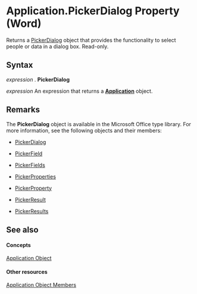 
# Application.PickerDialog Property (Word)

Returns a [PickerDialog](http://msdn.microsoft.com/library/279b1a6a-f09d-a0e7-89c9-aac6c581439f%28Office.15%29.aspx) object that provides the functionality to select people or data in a dialog box. Read-only.


## Syntax

 _expression_ . **PickerDialog**

 _expression_ An expression that returns a **[Application](d1cf6f8f-4e88-bf01-93b4-90a83f79cb44.md)** object.


## Remarks

The  **PickerDialog** object is available in the Microsoft Office type library. For more information, see the following objects and their members:


- [PickerDialog](http://msdn.microsoft.com/library/279b1a6a-f09d-a0e7-89c9-aac6c581439f%28Office.15%29.aspx)
    
- [PickerField](http://msdn.microsoft.com/library/f0491733-f8bb-aa8f-95ff-9e844696afe4%28Office.15%29.aspx)
    
- [PickerFields](http://msdn.microsoft.com/library/74e8f404-8b60-76f2-6fc4-6199e8b7027d%28Office.15%29.aspx)
    
- [PickerProperties](http://msdn.microsoft.com/library/368e2b17-1b4f-484e-483f-53c7cd16a444%28Office.15%29.aspx)
    
- [PickerProperty](http://msdn.microsoft.com/library/fd3702fe-bf03-f22c-78c2-ac6c47a1d028%28Office.15%29.aspx)
    
- [PickerResult](http://msdn.microsoft.com/library/5229d2ad-a32e-a864-9de4-dc651199ff58%28Office.15%29.aspx)
    
- [PickerResults](http://msdn.microsoft.com/library/c0e2e097-021b-7ed4-2f94-8204c849bc17%28Office.15%29.aspx)
    



## See also


#### Concepts


[Application Object](d1cf6f8f-4e88-bf01-93b4-90a83f79cb44.md)
#### Other resources


[Application Object Members](71669f1e-65f1-b0f1-b67d-355dfdbebe50.md)
